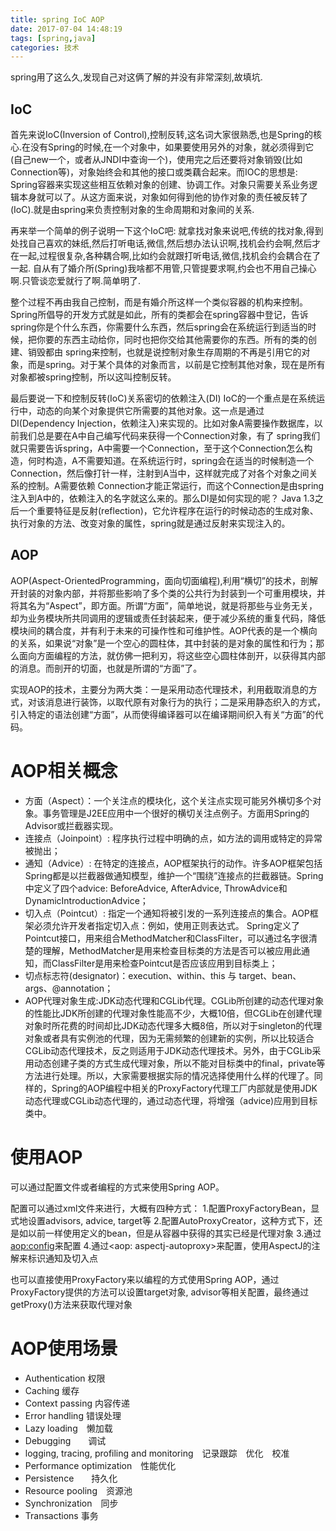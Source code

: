 ```yaml
---
title: spring IoC AOP
date: 2017-07-04 14:48:19
tags: [spring,java]
categories: 技术
---
```

spring用了这么久,发现自己对这俩了解的并没有非常深刻,故填坑.
<!-- more -->
## IoC
首先来说IoC(Inversion of Control),控制反转,这名词大家很熟悉,也是Spring的核心.在没有Spring的时候,在一个对象中，如果要使用另外的对象，就必须得到它(自己new一个，或者从JNDI中查询一个)，使用完之后还要将对象销毁(比如Connection等)，对象始终会和其他的接口或类藕合起来。而IOC的思想是: Spring容器来实现这些相互依赖对象的创建、协调工作。对象只需要关系业务逻辑本身就可以了。从这方面来说，对象如何得到他的协作对象的责任被反转了(IoC).就是由spring来负责控制对象的生命周期和对象间的关系.

再来举一个简单的例子说明一下这个IoC吧:
就拿找对象来说吧,传统的找对象,得到处找自己喜欢的妹纸,然后打听电话,微信,然后想办法认识啊,找机会约会啊,然后才在一起,过程很复杂,各种耦合啊,比如约会就跟打听电话,微信,找机会约会耦合在了一起.
自从有了婚介所(Spring)我啥都不用管,只管提要求啊,约会也不用自己操心啊.只管谈恋爱就行了啊.简单明了.

整个过程不再由我自己控制，而是有婚介所这样一个类似容器的机构来控制。Spring所倡导的开发方式就是如此，所有的类都会在spring容器中登记，告诉spring你是个什么东西，你需要什么东西，然后spring会在系统运行到适当的时候，把你要的东西主动给你，同时也把你交给其他需要你的东西。所有的类的创建、销毁都由 spring来控制，也就是说控制对象生存周期的不再是引用它的对象，而是spring。对于某个具体的对象而言，以前是它控制其他对象，现在是所有对象都被spring控制，所以这叫控制反转。

最后要说一下和控制反转(IoC)关系密切的依赖注入(DI)
IoC的一个重点是在系统运行中，动态的向某个对象提供它所需要的其他对象。这一点是通过DI(Dependency Injection，依赖注入)来实现的。比如对象A需要操作数据库，以前我们总是要在A中自己编写代码来获得一个Connection对象，有了 spring我们就只需要告诉spring，A中需要一个Connection，至于这个Connection怎么构造，何时构造，A不需要知道。在系统运行时，spring会在适当的时候制造一个Connection，然后像打针一样，注射到A当中，这样就完成了对各个对象之间关系的控制。A需要依赖 Connection才能正常运行，而这个Connection是由spring注入到A中的，依赖注入的名字就这么来的。那么DI是如何实现的呢？ Java 1.3之后一个重要特征是反射(reflection)，它允许程序在运行的时候动态的生成对象、执行对象的方法、改变对象的属性，spring就是通过反射来实现注入的。

## AOP
AOP(Aspect-OrientedProgramming，面向切面编程),利用“横切”的技术，剖解开封装的对象内部，并将那些影响了多个类的公共行为封装到一个可重用模块，并将其名为“Aspect”，即方面。所谓“方面”，简单地说，就是将那些与业务无关，却为业务模块所共同调用的逻辑或责任封装起来，便于减少系统的重复代码，降低模块间的耦合度，并有利于未来的可操作性和可维护性。AOP代表的是一个横向的关系，如果说“对象”是一个空心的圆柱体，其中封装的是对象的属性和行为；那么面向方面编程的方法，就仿佛一把利刃，将这些空心圆柱体剖开，以获得其内部的消息。而剖开的切面，也就是所谓的“方面”了。

实现AOP的技术，主要分为两大类：一是采用动态代理技术，利用截取消息的方式，对该消息进行装饰，以取代原有对象行为的执行；二是采用静态织入的方式，引入特定的语法创建“方面”，从而使得编译器可以在编译期间织入有关“方面”的代码。

# AOP相关概念
- 方面（Aspect）：一个关注点的模块化，这个关注点实现可能另外横切多个对象。事务管理是J2EE应用中一个很好的横切关注点例子。方面用Spring的Advisor或拦截器实现。
- 连接点（Joinpoint）: 程序执行过程中明确的点，如方法的调用或特定的异常被抛出；
- 通知（Advice）: 在特定的连接点，AOP框架执行的动作。许多AOP框架包括Spring都是以拦截器做通知模型，维护一个“围绕”连接点的拦截器链。Spring中定义了四个advice: BeforeAdvice, AfterAdvice, ThrowAdvice和DynamicIntroductionAdvice；
- 切入点（Pointcut）: 指定一个通知将被引发的一系列连接点的集合。AOP框架必须允许开发者指定切入点：例如，使用正则表达式。 Spring定义了Pointcut接口，用来组合MethodMatcher和ClassFilter，可以通过名字很清楚的理解，MethodMatcher是用来检查目标类的方法是否可以被应用此通知，而ClassFilter是用来检查Pointcut是否应该应用到目标类上；
- 切点标志符(designator)：execution、within、this 与 target、bean、args、@annotation；
- AOP代理对象生成:JDK动态代理和CGLib代理。CGLib所创建的动态代理对象的性能比JDK所创建的代理对象性能高不少，大概10倍，但CGLib在创建代理对象时所花费的时间却比JDK动态代理多大概8倍，所以对于singleton的代理对象或者具有实例池的代理，因为无需频繁的创建新的实例，所以比较适合CGLib动态代理技术，反之则适用于JDK动态代理技术。另外，由于CGLib采用动态创建子类的方式生成代理对象，所以不能对目标类中的final，private等方法进行处理。所以，大家需要根据实际的情况选择使用什么样的代理了。同样的，Spring的AOP编程中相关的ProxyFactory代理工厂内部就是使用JDK动态代理或CGLib动态代理的，通过动态代理，将增强（advice)应用到目标类中。


# 使用AOP
可以通过配置文件或者编程的方式来使用Spring AOP。
 
配置可以通过xml文件来进行，大概有四种方式：
1.配置ProxyFactoryBean，显式地设置advisors, advice, target等
2.配置AutoProxyCreator，这种方式下，还是如以前一样使用定义的bean，但是从容器中获得的其实已经是代理对象
3.通过<aop:config>来配置
4.通过<aop: aspectj-autoproxy>来配置，使用AspectJ的注解来标识通知及切入点
 
也可以直接使用ProxyFactory来以编程的方式使用Spring AOP，通过ProxyFactory提供的方法可以设置target对象, advisor等相关配置，最终通过 getProxy()方法来获取代理对象

# AOP使用场景
- Authentication 权限
- Caching 缓存
- Context passing 内容传递
- Error handling 错误处理
- Lazy loading　懒加载
- Debugging　　调试
- logging, tracing, profiling and monitoring　记录跟踪　优化　校准
- Performance optimization　性能优化
- Persistence　　持久化
- Resource pooling　资源池
- Synchronization　同步
- Transactions 事务
